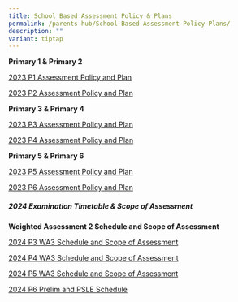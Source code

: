 ```yaml
---
title: School Based Assessment Policy & Plans
permalink: /parents-hub/School-Based-Assessment-Policy-Plans/
description: ""
variant: tiptap
---
```

<p><strong>Primary 1 &amp;&nbsp;Primary 2</strong>
</p>
<p><a href="/files/Parents'%20Hub/School%20Based%20assessment%20policy/2023%20P1%20Assessment%20Policy,%20Plan%20-%20EL,%20MA%20&amp;%20CL.pdf" rel="noopener noreferrer nofollow" target="_blank">2023 P1 Assessment Policy and Plan</a>
</p>
<p><a href="/files/Parents'%20Hub/School%20Based%20assessment%20policy/2023%20P2%20Assessment%20Policy,%20Plan%20-%20EL,%20MA%20&amp;%20CL.pdf" rel="noopener noreferrer nofollow" target="_blank">2023 P2 Assessment Policy and Plan</a>
</p>
<p><strong>Primary 3 &amp; Primary 4</strong>
</p>
<p><a href="/files/Parents'%20Hub/School%20Based%20assessment%20policy/2023%20P3%20Assessment%20Policy,%20Plan,%20WA%20info%20-%20EL,%20MA,%20SC%20&amp;%20CL.pdf" rel="noopener noreferrer nofollow" target="_blank">2023 P3 Assessment Policy and Plan</a>
</p>
<p><a href="/files/Parents'%20Hub/School%20Based%20assessment%20policy/2023%20P4%20Assessment%20Policy,%20Plan,%20WA%20info%20-%20EL,%20MA,%20SC%20&amp;%20CL.pdf" rel="noopener noreferrer nofollow" target="_blank">2023 P4 Assessment Policy and Plan</a>
</p>
<p><strong>Primary 5 &amp; Primary 6</strong>
</p>
<p><a href="/files/Parents'%20Hub/School%20Based%20assessment%20policy/2023%20P5%20Assessment%20Policy,%20Plan,%20WA%20info%20-%20EL,%20MA,%20SC%20&amp;%20CL.pdf" rel="noopener noreferrer nofollow" target="_blank">2023 P5 Assessment Policy and Plan</a>
</p>
<p><a href="/files/Parents'%20Hub/School%20Based%20assessment%20policy/2023%20P6%20Assessment%20Policy,%20Plan,%20WA%20info%20-%20EL,%20MA,%20SC%20&amp;%20CL.pdf" rel="noopener noreferrer nofollow" target="_blank">2023 P6 Assessment Policy and Plan</a>
</p>
<h5><strong>2024 Examination Timetable &amp; Scope of Assessment</strong></h5>
<p><strong>Weighted Assessment 2 Schedule and Scope of Assessment</strong>
</p>
<p><a href="/files/2024_WA3_P3_Schedule_and_Scope_of_Assessment.pdf" rel="noopener noreferrer nofollow" target="_blank">2024 P3 WA3 Schedule and Scope of Assessment</a>
</p>
<p></p>
<p><a href="/files/2024_WA3_P4_Schedule_and_Scope_of_Assessment.pdf" rel="noopener noreferrer nofollow" target="_blank">2024 P4 WA3 Schedule and Scope of Assessment</a>
</p>
<p></p>
<p><a href="/files/2024_WA3_P5_Schedule_and_Scope_of_Assessment.pdf" rel="noopener noreferrer nofollow" target="_blank">2024 P5 WA3 Schedule and Scope of Assessment</a>
</p>
<p></p>
<p><a href="/files/2024_P6_Prelim_and_PSLE_Schedule.pdf" rel="noopener noreferrer nofollow" target="_blank">2024 P6 Prelim and PSLE Schedule</a>
</p>
<p></p>
<p></p>